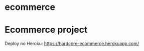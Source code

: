 # ecommerce
<h1>Ecommerce project</h1>

Deploy no Heroku: https://hardcore-ecommerce.herokuapp.com/

